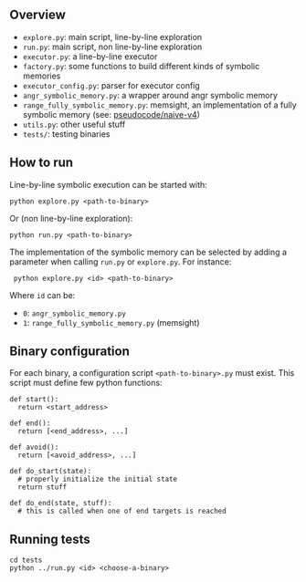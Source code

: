 ## Overview

- `explore.py`: main script, line-by-line exploration
- `run.py`: main script, non line-by-line exploration
- `executor.py`: a line-by-line executor
- `factory.py`: some functions to build different kinds of symbolic memories
- `executor_config.py`: parser for executor config
- `angr_symbolic_memory.py`: a wrapper around angr symbolic memory
- `range_fully_symbolic_memory.py`: memsight, an implementation of a fully symbolic memory (see: [pseudocode/naive-v4](pseudocode/naive-v4/main.pdf))
- `utils.py`: other useful stuff
- `tests/`: testing binaries

## How to run
Line-by-line symbolic execution can be started with:

    python explore.py <path-to-binary>
    
Or (non line-by-line exploration):

    python run.py <path-to-binary>

The implementation of the symbolic memory can be selected by adding a parameter when calling `run.py` or `explore.py`. For instance:

     python explore.py <id> <path-to-binary>

Where `id` can be:
- `0`: `angr_symbolic_memory.py`
- `1`: `range_fully_symbolic_memory.py` (memsight)
    
## Binary configuration
For each binary, a configuration script `<path-to-binary>.py` must exist. This script must define few python functions:

    def start():
      return <start_address>

    def end():
      return [<end_address>, ...]

    def avoid():
      return [<avoid_address>, ...]

    def do_start(state):
      # properly initialize the initial state
      return stuff

    def do_end(state, stuff):
      # this is called when one of end targets is reached

## Running tests

    cd tests
    python ../run.py <id> <choose-a-binary>
    